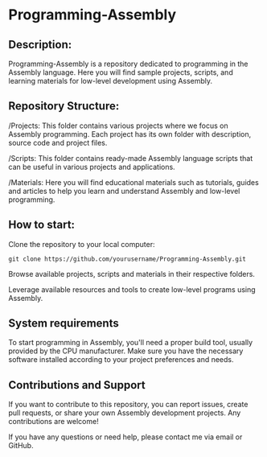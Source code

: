 # Programming-Assembly

## **Description:**
Programming-Assembly is a repository dedicated to programming in the Assembly language. Here you will find sample projects, scripts, and learning materials for low-level development using Assembly.

## **Repository Structure:**
/Projects: This folder contains various projects where we focus on Assembly programming. Each project has its own folder with description, source code and project files.

/Scripts: This folder contains ready-made Assembly language scripts that can be useful in various projects and applications.

/Materials: Here you will find educational materials such as tutorials, guides and articles to help you learn and understand Assembly and low-level programming.

## **How ​​to start:**

Clone the repository to your local computer:
```
git clone https://github.com/yourusername/Programming-Assembly.git
```

Browse available projects, scripts and materials in their respective folders.

Leverage available resources and tools to create low-level programs using Assembly.

## **System requirements**
To start programming in Assembly, you'll need a proper build tool, usually provided by the CPU manufacturer. Make sure you have the necessary software installed according to your project preferences and needs.

## **Contributions and Support**
If you want to contribute to this repository, you can report issues, create pull requests, or share your own Assembly development projects. Any contributions are welcome!

If you have any questions or need help, please contact me via email or GitHub.
